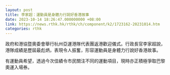 ```yaml
---
layout: post
title: 李家超：運動員是身體力行說好香港故事
date: 2023-10-14 18:26:47.000000000 +08:00
link: https://news.rthk.hk/rthk/ch/component/k2/1723162-20231014.htm
categories: rthk
---
```


政府和港協暨奧委會舉行杭州亞運港隊代表團返港歡迎儀式。行政長官李家超說，港隊成績是歷屆最彪炳，表現令人振奮，形容運動員是身體力行說好香港故事。

有運動員希望，透過今次佳績令市民關注不同的運動項目，現時亦正積極爭取巴黎奧運入場券。
